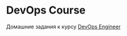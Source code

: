 # DevOps Course

Домашние задания к курсу [DevOps Engineer](http://levelp.ru/courses/devops-system-engineering-courses/devops-engineer-course/)
